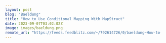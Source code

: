 ```yaml
---
layout: post
blog: "Baeldung"
title: "How to Use Conditional Mapping With MapStruct"
date: 2023-09-07T03:02:02Z
image: images/baeldung.png
remote_url: "https://feeds.feedblitz.com/~/792614726/0/baeldung~How-to-Use-Conditional-Mapping-With-MapStruct"
---
```


